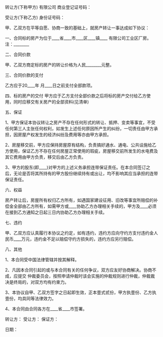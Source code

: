 
 


转让方(下称甲方) 有限公司 商业登记证号码：


受让方(下称乙方) 身份证号码：


甲、乙双方在平等自愿、协商一致的基础上，就房产转让一事达成如下协议：


一、合同标的房产为位于____省____市____区____镇____ 有限公司工业区厂房。 注：________


二、合同价款


甲、乙双方商定标的房产的转让价格为人民________元整。


三、合同价款的支付


乙方应于20____年 月____日之前支付全部款项。


四、标的房产的交付 甲方应于乙方支付全部价款之后将标的房产交付给乙方使用，同时应移交有关房产的全部资料(见清单)


五、保证


1、甲方保证本协议转让之房产不存在任何形式的转让、抵押、变卖等事宜，不受任何第三人主张任何权利，如发生上述任何原因所产生的纠纷，一切责任由甲方承担，因房屋产权发生的经济纠纷及费用等亦由甲方承担。


2、房屋移交前，甲方应保持房屋原有结构，负责搞好通水、通电、公共设施给乙方使用，保证乙方不存在任何房屋正常使用的瑕疵，房屋移交前所发生的水电费及其它费用由甲方负责，移交后由乙方负责。


3、甲方的股东(即____)对甲方的上述义务承担连带保证责任。在本合同签订之后，无论是否将其所持有的甲方股份继续持有或出让，均不影响其应当承担的连带保证责任。


六、权益


房产转让后，房屋所有权归乙方所有，如遇国家建设征用、旧改等事宜所赔偿的补偿金全部由乙方所有，如需甲方或____协助乙方办理相关手续的，甲方及____必须在接到乙方通知之日起三日内协助乙方办理相关手续。


七、违约


甲、乙双方应认真履行本协议之约定，如有违约，违约方应向守约方支付违约金人民币____万元，违约金不足以赔偿守约方损失的，违约方应另行赔偿。


八、其他


1、本合同受中国法律管辖并按其解释。


2、凡因本合同引起的或与本合同有关的任何争议，双方应友好协商解决。协商不成，应提交 仲裁委员会，按照申请仲裁时该会实施的仲裁规则进行仲裁，仲裁裁决是终局的，对双方均有约束力。


3、本协议自甲、乙双方签字之日起即生效，正本壹式贰份，甲方执壹份、乙方执壹份，均具同等法律效力。


4、本合同由合同各方在____省____市签署。


转让方： 受让方： 保证方：


日期：
 


 

 
 
 
 
 
  


  
 

  


  


  
 
 
 
 

